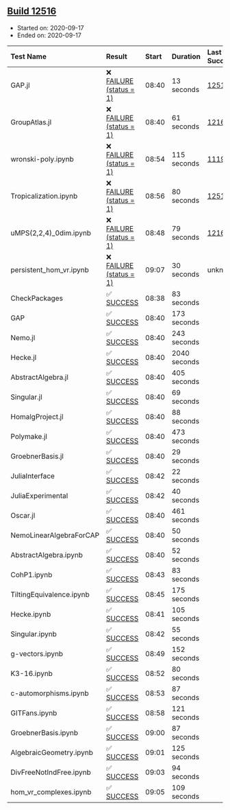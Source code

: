 ## [Build 12516](https://oscarci.mathematik.uni-kl.de/job/oscar/12516/)

* Started on: 2020-09-17
* Ended on: 2020-09-17

| Test Name    | Result | Start | Duration | Last Success | First Failure |
|:-------------|:-------|:------|:---------|:-------------|:--------------|
| GAP.jl | ❌ [FAILURE (status = 1)](https://oscarci.mathematik.uni-kl.de/job/oscar/12516/artifact/logs/build-12516/GAP.jl.log) | 08:40 | 13 seconds | [12515](https://oscarci.mathematik.uni-kl.de/job/oscar/12515/) | [12516](https://oscarci.mathematik.uni-kl.de/job/oscar/12516/) |
| GroupAtlas.jl | ❌ [FAILURE (status = 1)](https://oscarci.mathematik.uni-kl.de/job/oscar/12516/artifact/logs/build-12516/GroupAtlas.jl.log) | 08:40 | 61 seconds | [12167](https://oscarci.mathematik.uni-kl.de/job/oscar/12167/) | [12168](https://oscarci.mathematik.uni-kl.de/job/oscar/12168/) |
| wronski-poly.ipynb | ❌ [FAILURE (status = 1)](https://oscarci.mathematik.uni-kl.de/job/oscar/12516/artifact/logs/build-12516/wronski-poly.ipynb.log) | 08:54 | 115 seconds | [11192](https://oscarci.mathematik.uni-kl.de/job/oscar/11192/) | [11193](https://oscarci.mathematik.uni-kl.de/job/oscar/11193/) |
| Tropicalization.ipynb | ❌ [FAILURE (status = 1)](https://oscarci.mathematik.uni-kl.de/job/oscar/12516/artifact/logs/build-12516/Tropicalization.ipynb.log) | 08:56 | 80 seconds | [12515](https://oscarci.mathematik.uni-kl.de/job/oscar/12515/) | [12516](https://oscarci.mathematik.uni-kl.de/job/oscar/12516/) |
| uMPS(2,2,4)_0dim.ipynb | ❌ [FAILURE (status = 1)](https://oscarci.mathematik.uni-kl.de/job/oscar/12516/artifact/logs/build-12516/uMPS-2-2-4-_0dim.ipynb.log) | 08:48 | 79 seconds | [12167](https://oscarci.mathematik.uni-kl.de/job/oscar/12167/) | [12168](https://oscarci.mathematik.uni-kl.de/job/oscar/12168/) |
| persistent_hom_vr.ipynb | ❌ [FAILURE (status = 1)](https://oscarci.mathematik.uni-kl.de/job/oscar/12516/artifact/logs/build-12516/persistent_hom_vr.ipynb.log) | 09:07 | 30 seconds | unknown | unknown |
| CheckPackages | ✅ [SUCCESS](https://oscarci.mathematik.uni-kl.de/job/oscar/12516/artifact/logs/build-12516/CheckPackages.log) | 08:38 | 83 seconds |  |  |
| GAP | ✅ [SUCCESS](https://oscarci.mathematik.uni-kl.de/job/oscar/12516/artifact/logs/build-12516/GAP.log) | 08:40 | 173 seconds |  |  |
| Nemo.jl | ✅ [SUCCESS](https://oscarci.mathematik.uni-kl.de/job/oscar/12516/artifact/logs/build-12516/Nemo.jl.log) | 08:40 | 243 seconds |  |  |
| Hecke.jl | ✅ [SUCCESS](https://oscarci.mathematik.uni-kl.de/job/oscar/12516/artifact/logs/build-12516/Hecke.jl.log) | 08:40 | 2040 seconds |  |  |
| AbstractAlgebra.jl | ✅ [SUCCESS](https://oscarci.mathematik.uni-kl.de/job/oscar/12516/artifact/logs/build-12516/AbstractAlgebra.jl.log) | 08:40 | 405 seconds |  |  |
| Singular.jl | ✅ [SUCCESS](https://oscarci.mathematik.uni-kl.de/job/oscar/12516/artifact/logs/build-12516/Singular.jl.log) | 08:40 | 69 seconds |  |  |
| HomalgProject.jl | ✅ [SUCCESS](https://oscarci.mathematik.uni-kl.de/job/oscar/12516/artifact/logs/build-12516/HomalgProject.jl.log) | 08:40 | 88 seconds |  |  |
| Polymake.jl | ✅ [SUCCESS](https://oscarci.mathematik.uni-kl.de/job/oscar/12516/artifact/logs/build-12516/Polymake.jl.log) | 08:40 | 473 seconds |  |  |
| GroebnerBasis.jl | ✅ [SUCCESS](https://oscarci.mathematik.uni-kl.de/job/oscar/12516/artifact/logs/build-12516/GroebnerBasis.jl.log) | 08:40 | 29 seconds |  |  |
| JuliaInterface | ✅ [SUCCESS](https://oscarci.mathematik.uni-kl.de/job/oscar/12516/artifact/logs/build-12516/JuliaInterface.log) | 08:42 | 22 seconds |  |  |
| JuliaExperimental | ✅ [SUCCESS](https://oscarci.mathematik.uni-kl.de/job/oscar/12516/artifact/logs/build-12516/JuliaExperimental.log) | 08:42 | 40 seconds |  |  |
| Oscar.jl | ✅ [SUCCESS](https://oscarci.mathematik.uni-kl.de/job/oscar/12516/artifact/logs/build-12516/Oscar.jl.log) | 08:40 | 461 seconds |  |  |
| NemoLinearAlgebraForCAP | ✅ [SUCCESS](https://oscarci.mathematik.uni-kl.de/job/oscar/12516/artifact/logs/build-12516/NemoLinearAlgebraForCAP.log) | 08:40 | 50 seconds |  |  |
| AbstractAlgebra.ipynb | ✅ [SUCCESS](https://oscarci.mathematik.uni-kl.de/job/oscar/12516/artifact/logs/build-12516/AbstractAlgebra.ipynb.log) | 08:40 | 52 seconds |  |  |
| CohP1.ipynb | ✅ [SUCCESS](https://oscarci.mathematik.uni-kl.de/job/oscar/12516/artifact/logs/build-12516/CohP1.ipynb.log) | 08:43 | 83 seconds |  |  |
| TiltingEquivalence.ipynb | ✅ [SUCCESS](https://oscarci.mathematik.uni-kl.de/job/oscar/12516/artifact/logs/build-12516/TiltingEquivalence.ipynb.log) | 08:45 | 175 seconds |  |  |
| Hecke.ipynb | ✅ [SUCCESS](https://oscarci.mathematik.uni-kl.de/job/oscar/12516/artifact/logs/build-12516/Hecke.ipynb.log) | 08:41 | 105 seconds |  |  |
| Singular.ipynb | ✅ [SUCCESS](https://oscarci.mathematik.uni-kl.de/job/oscar/12516/artifact/logs/build-12516/Singular.ipynb.log) | 08:42 | 55 seconds |  |  |
| g-vectors.ipynb | ✅ [SUCCESS](https://oscarci.mathematik.uni-kl.de/job/oscar/12516/artifact/logs/build-12516/g-vectors.ipynb.log) | 08:49 | 152 seconds |  |  |
| K3-16.ipynb | ✅ [SUCCESS](https://oscarci.mathematik.uni-kl.de/job/oscar/12516/artifact/logs/build-12516/K3-16.ipynb.log) | 08:52 | 80 seconds |  |  |
| c-automorphisms.ipynb | ✅ [SUCCESS](https://oscarci.mathematik.uni-kl.de/job/oscar/12516/artifact/logs/build-12516/c-automorphisms.ipynb.log) | 08:53 | 87 seconds |  |  |
| GITFans.ipynb | ✅ [SUCCESS](https://oscarci.mathematik.uni-kl.de/job/oscar/12516/artifact/logs/build-12516/GITFans.ipynb.log) | 08:58 | 121 seconds |  |  |
| GroebnerBasis.ipynb | ✅ [SUCCESS](https://oscarci.mathematik.uni-kl.de/job/oscar/12516/artifact/logs/build-12516/GroebnerBasis.ipynb.log) | 09:00 | 87 seconds |  |  |
| AlgebraicGeometry.ipynb | ✅ [SUCCESS](https://oscarci.mathematik.uni-kl.de/job/oscar/12516/artifact/logs/build-12516/AlgebraicGeometry.ipynb.log) | 09:01 | 125 seconds |  |  |
| DivFreeNotIndFree.ipynb | ✅ [SUCCESS](https://oscarci.mathematik.uni-kl.de/job/oscar/12516/artifact/logs/build-12516/DivFreeNotIndFree.ipynb.log) | 09:03 | 94 seconds |  |  |
| hom_vr_complexes.ipynb | ✅ [SUCCESS](https://oscarci.mathematik.uni-kl.de/job/oscar/12516/artifact/logs/build-12516/hom_vr_complexes.ipynb.log) | 09:05 | 109 seconds |  |  |
